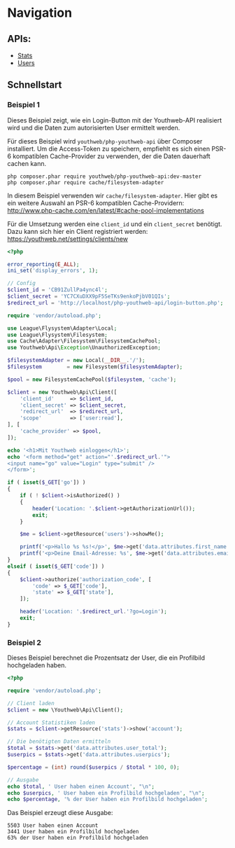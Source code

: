 # Navigation

## APIs:

* [Stats](resource_stats.md)
* [Users](resource_users.md)

## Schnellstart

### Beispiel 1

Dieses Beispiel zeigt, wie ein Login-Button mit der Youthweb-API realisiert wird und die Daten zum autorisierten User ermittelt werden.

Für dieses Beispiel wird `youthweb/php-youthweb-api` über Composer installiert. Um die Access-Token zu speichern, empfiehlt es sich einen PSR-6 kompatiblen Cache-Provider zu verwenden, der die Daten dauerhaft cachen kann.

```
php composer.phar require youthweb/php-youthweb-api:dev-master
php composer.phar require cache/filesystem-adapter
```

In diesem Beispiel verwenden wir `cache/filesystem-adapter`. Hier gibt es ein weitere Auswahl an PSR-6 kompatiblen Cache-Providern: http://www.php-cache.com/en/latest/#cache-pool-implementations

Für die Umsetzung werden eine `client_id` und ein `client_secret` benötigt. Dazu kann sich hier ein Client registriert werden: https://youthweb.net/settings/clients/new

```php
<?php

error_reporting(E_ALL);
ini_set('display_errors', 1);

// Config
$client_id = 'CB91ZullPa4ync4l';
$client_secret = 'YC7CXuDXX9pF5SeTKs9enkoPjbV01QIs';
$redirect_url = 'http://localhost/php-youthweb-api/login-button.php';

require 'vendor/autoload.php';

use League\Flysystem\Adapter\Local;
use League\Flysystem\Filesystem;
use Cache\Adapter\Filesystem\FilesystemCachePool;
use Youthweb\Api\Exception\UnauthorizedException;

$filesystemAdapter = new Local(__DIR__.'/');
$filesystem        = new Filesystem($filesystemAdapter);

$pool = new FilesystemCachePool($filesystem, 'cache');

$client = new Youthweb\Api\Client([
    'client_id'     => $client_id,
    'client_secret' => $client_secret,
    'redirect_url'  => $redirect_url,
    'scope'         => ['user:read'],
], [
    'cache_provider' => $pool,
]);

echo '<h1>Mit Youthweb einloggen</h1>';
echo '<form method="get" action="'.$redirect_url.'">
<input name="go" value="Login" type="submit" />
</form>';

if ( isset($_GET['go']) )
{
    if ( ! $client->isAuthorized() )
    {
        header('Location: '.$client->getAuthorizationUrl());
        exit;
    }

    $me = $client->getResource('users')->showMe();

    printf('<p>Hallo %s %s!</p>', $me->get('data.attributes.first_name'), $me->get('data.attributes.last_name'));
    printf('<p>Deine Email-Adresse: %s', $me->get('data.attributes.email'));
}
elseif ( isset($_GET['code']) )
{
    $client->authorize('authorization_code', [
        'code' => $_GET['code'],
        'state' => $_GET['state'],
    ]);

    header('Location: '.$redirect_url.'?go=Login');
    exit;
}
```

### Beispiel 2

Dieses Beispiel berechnet die Prozentsatz der User, die ein Profilbild hochgeladen haben.

```php
<?php

require 'vendor/autoload.php';

// Client laden
$client = new \Youthweb\Api\Client();

// Account Statistiken laden
$stats = $client->getResource('stats')->show('account');

// Die benötigten Daten ermitteln
$total = $stats->get('data.attributes.user_total');
$userpics = $stats->get('data.attributes.userpics');

$percentage = (int) round($userpics / $total * 100, 0);

// Ausgabe
echo $total, ' User haben einen Account', "\n";
echo $userpics, ' User haben ein Profilbild hochgeladen', "\n";
echo $percentage, '% der User haben ein Profilbild hochgeladen';
```

Das Beispiel erzeugt diese Ausgabe:

```
5503 User haben einen Account
3441 User haben ein Profilbild hochgeladen
63% der User haben ein Profilbild hochgeladen
```
